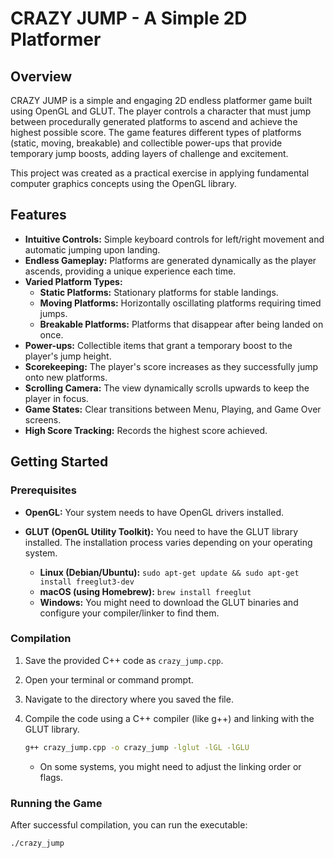 # CRAZY JUMP - A Simple 2D Platformer

## Overview

CRAZY JUMP is a simple and engaging 2D endless platformer game built using OpenGL and GLUT. The player controls a character that must jump between procedurally generated platforms to ascend and achieve the highest possible score. The game features different types of platforms (static, moving, breakable) and collectible power-ups that provide temporary jump boosts, adding layers of challenge and excitement.

This project was created as a practical exercise in applying fundamental computer graphics concepts using the OpenGL library.

## Features

* **Intuitive Controls:** Simple keyboard controls for left/right movement and automatic jumping upon landing.
* **Endless Gameplay:** Platforms are generated dynamically as the player ascends, providing a unique experience each time.
* **Varied Platform Types:**
    * **Static Platforms:** Stationary platforms for stable landings.
    * **Moving Platforms:** Horizontally oscillating platforms requiring timed jumps.
    * **Breakable Platforms:** Platforms that disappear after being landed on once.
* **Power-ups:** Collectible items that grant a temporary boost to the player's jump height.
* **Scorekeeping:** The player's score increases as they successfully jump onto new platforms.
* **Scrolling Camera:** The view dynamically scrolls upwards to keep the player in focus.
* **Game States:** Clear transitions between Menu, Playing, and Game Over screens.
* **High Score Tracking:** Records the highest score achieved.

## Getting Started

### Prerequisites

* **OpenGL:** Your system needs to have OpenGL drivers installed.
* **GLUT (OpenGL Utility Toolkit):** You need to have the GLUT library installed. The installation process varies depending on your operating system.

    * **Linux (Debian/Ubuntu):** `sudo apt-get update && sudo apt-get install freeglut3-dev`
    * **macOS (using Homebrew):** `brew install freeglut`
    * **Windows:** You might need to download the GLUT binaries and configure your compiler/linker to find them.

### Compilation

1.  Save the provided C++ code as `crazy_jump.cpp`.
2.  Open your terminal or command prompt.
3.  Navigate to the directory where you saved the file.
4.  Compile the code using a C++ compiler (like g++) and linking with the GLUT library.

    ```bash
    g++ crazy_jump.cpp -o crazy_jump -lglut -lGL -lGLU
    ```

    * On some systems, you might need to adjust the linking order or flags.

### Running the Game

After successful compilation, you can run the executable:

```bash
./crazy_jump
